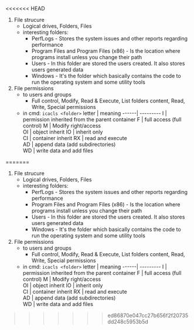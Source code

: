 <<<<<<< HEAD
1. File strucure
	- Logical drives, Folders, Files
	- interesting folders:
		- PerfLogs - Stores the system issues and other reports regarding performance
		- Program Files and Program Files (x86) - Is the location where programs install unless you change their path
		- Users - In this folder are stored the users created. It also stores users generated data
		- Windows - It's the folder which basically contains the code to run the operating system and some utility tools
2. File permissions
	- to users and groups
		- Full control, Modify, Read & Execute, List folders content, Read, Write, Special permissions
	- in cmd: `icacls <folder>`
letter | meaning
------| ---------
I | permission inherited from the parent container
F | full access (full control)
M | Modify right/access  
OI | object inherit
IO | inherit only  
CI | container inherit
RX | read and execute  
AD | append data (add subdirectories)  
WD | write data and add files

=======
1. File strucure
	- Logical drives, Folders, Files
	- interesting folders:
		- PerfLogs - Stores the system issues and other reports regarding performance
		- Program Files and Program Files (x86) - Is the location where programs install unless you change their path
		- Users - In this folder are stored the users created. It also stores users generated data
		- Windows - It's the folder which basically contains the code to run the operating system and some utility tools
2. File permissions
	- to users and groups
		- Full control, Modify, Read & Execute, List folders content, Read, Write, Special permissions
	- in cmd: `icacls <folder>`
letter | meaning
------| ---------
I | permission inherited from the parent container
F | full access (full control)
M | Modify right/access  
OI | object inherit
IO | inherit only  
CI | container inherit
RX | read and execute  
AD | append data (add subdirectories)  
WD | write data and add files

>>>>>>> ed86870e047cc27b656f2f20735dd248c5953b5d
